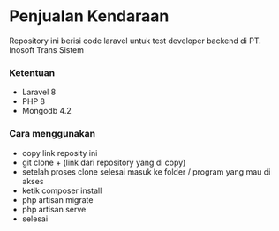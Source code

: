 # Penjualan Kendaraan

Repository ini berisi code laravel untuk test developer backend di PT. Inosoft Trans Sistem


### Ketentuan
- Laravel 8
- PHP 8
- Mongodb 4.2

### Cara menggunakan
- copy link reposity ini
- git clone + (link dari repository yang di copy)
- setelah proses clone selesai masuk ke folder / program yang mau di akses
- ketik composer install
- php artisan migrate
- php artisan serve
- selesai